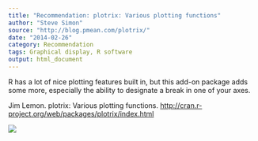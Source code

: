 ```yaml
---
title: "Recommendation: plotrix: Various plotting functions"
author: "Steve Simon"
source: "http://blog.pmean.com/plotrix/"
date: "2014-02-26"
category: Recommendation
tags: Graphical display, R software
output: html_document
---
```


R has a lot of nice plotting features built in, but this add-on package
adds some more, especially the ability to designate a break in one of
your axes.

<!---More--->

Jim Lemon. plotrix: Various plotting functions.
<http://cran.r-project.org/web/packages/plotrix/index.html>

![](http://www.pmean.com/images/images/14/plotrix01.png)




